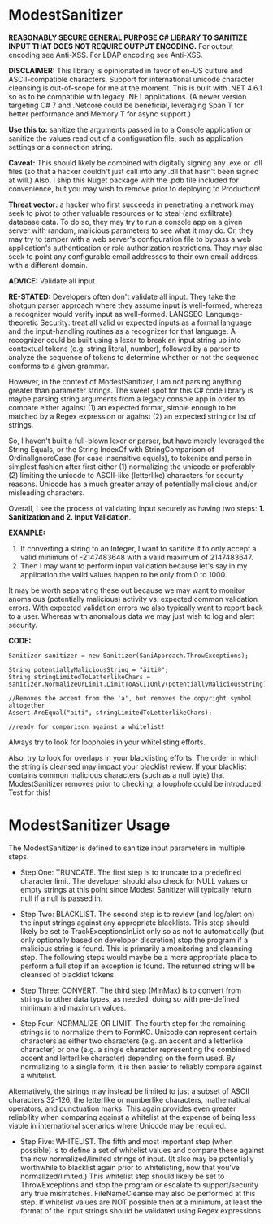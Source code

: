 # ModestSanitizer
**REASONABLY SECURE GENERAL PURPOSE C# LIBRARY TO SANITIZE INPUT THAT DOES NOT REQUIRE OUTPUT ENCODING.**
For output encoding see Anti-XSS.
For LDAP encoding see Anti-XSS.

**DISCLAIMER:** This library is opinionated in favor of en-US culture and ASCII-compatible characters. Support for international unicode character cleansing is out-of-scope for me at the moment. This is built with .NET 4.6.1 so as to be compatible with legacy .NET applications. (A newer version targeting C# 7 and .Netcore could be beneficial, leveraging Span T for better performance and Memory T for async support.)

**Use this to:** sanitize the arguments passed in to a Console application or sanitize the values read out of a configuration file, such as application settings or a connection string.

**Caveat:** This should likely be combined with digitally signing any .exe or .dll files (so that a hacker couldn't just call into any .dll that hasn't been signed at will.) Also, I ship this Nuget package with the .pdb file included for convenience, but you may wish to remove prior to deploying to Production!

**Threat vector:** a hacker who first succeeds in penetrating a network may seek to pivot to other valuable resources or to steal (and exfiltrate) database data. To do so, they may try to run a console app on a given server with random, malicious parameters to see what it may do. Or, they may try to tamper with a web server's configuration file to bypass a web application's authentication or role authorization restrictions. They may also seek to point any configurable email addresses to their own email address with a different domain.

**ADVICE:** Validate all input

**RE-STATED:** Developers often don't validate all input. 
They take the shotgun parser approach where they assume input is well-formed, whereas a recognizer would verify input as well-formed.
LANGSEC-Language-theoretic Security: treat all valid or expected inputs as a formal language and the input-handling routines as a recognizer for that language.
A recognizer could be built using a lexer to break an input string up into contextual tokens (e.g. string literal, number), followed by a parser to analyze the sequence of tokens to determine whether or not the sequence conforms to a given grammar.

However, in the context of ModestSanitizer, I am not parsing anything greater than parameter strings. The sweet spot for this C# code library is maybe parsing string arguments from a legacy console app in order to compare either against (1) an expected format, simple enough to be matched by a Regex expression or against (2) an expected string or list of strings.

So, I haven't built a full-blown lexer or parser, but have merely leveraged the String Equals, or the String IndexOf with StringComparison of OrdinalIgnoreCase (for case insensitive equals), to tokenize and parse in simplest fashion after first either (1) normalizing the unicode or preferably (2) limiting the unicode to ASCII-like (letterlike) characters for security reasons. Unicode has a much greater array of potentially malicious and/or misleading characters.

Overall, I see the process of validating input securely as having two steps: **1. Sanitization and 2. Input Validation**.

**EXAMPLE:** 
1. If converting a string to an Integer, I want to sanitize it to only accept a valid minimum of -2147483648 with a valid maximum of 2147483647.
2. Then I may want to perform input validation because let's say in my application the valid values happen to be only from 0 to 1000.

It may be worth separating these out because we may want to monitor anomalous (potentially malicious) activity vs. expected common validation errors.
With expected validation errors we also typically want to report back to a user. Whereas with anomalous data we may just wish to log and alert security.

**CODE:**
```
Sanitizer sanitizer = new Sanitizer(SaniApproach.ThrowExceptions);

String potentiallyMaliciousString = "äiti®";
String stringLimitedToLetterlikeChars = sanitizer.NormalizeOrLimit.LimitToASCIIOnly(potentiallyMaliciousString);

//Removes the accent from the 'a', but removes the copyright symbol altogether
Assert.AreEqual("aiti", stringLimitedToLetterlikeChars); 

//ready for comparison against a whitelist!
```

Always try to look for loopholes in your whitelisting efforts. 

Also, try to look for overlaps in your blacklisting efforts. The order in which the string is cleansed may impact your blacklist review. If your blacklist contains common malicious characters (such as a null byte) that ModestSanitizer removes prior to checking, a loophole could be introduced. Test for this!

# ModestSanitizer Usage

The ModestSanitizer is defined to sanitize input parameters in multiple steps.

* Step One: TRUNCATE. The first step is to truncate to a predefined character limit. The developer should also check for NULL values or empty strings at this point since Modest Sanitizer will typically return null if a null is passed in.

* Step Two: BLACKLIST. The second step is to review (and log/alert on) the input strings against any appropriate blacklists. This step should likely be set to TrackExceptionsInList only so as not to automatically (but only optionally based on developer discretion) stop the program if a malicious string is found. This is primarily a monitoring and cleansing step. The following steps would maybe be a more appropriate place to perform a full stop if an exception is found. The returned string will be cleansed of blacklist tokens.

* Step Three: CONVERT. The third step (MinMax) is to convert from strings to other data types, as needed, doing so with pre-defined minimum and maximum values.

* Step Four: NORMALIZE OR LIMIT. The fourth step for the remaining strings is to normalize them to FormKC. Unicode can represent certain characters as either two characters (e.g. an accent and a letterlike character) or one (e.g. a single character representing the combined accent and letterlike character) depending on the form used. By normalizing to a single form, it is then easier to reliably compare against a whitelist. 

Alternatively, the strings may instead be limited to just a subset of ASCII characters 32-126, the letterlike or numberlike characters, mathematical operators, and punctuation marks. This again provides even greater reliability when comparing against a whitelist at the expense of being less viable in international scenarios where Unicode may be required.

* Step Five: WHITELIST. The fifth and most important step (when possible) is to define a set of whitelist values and compare these against the now normalized/limited strings of input. (It also may be potentially worthwhile to blacklist again prior to whitelisting, now that you've normalized/limited.) This whitelist step should likely be set to ThrowExceptions and stop the program or escalate to support/security any true mismatches. FileNameCleanse may also be performed at this step. If whitelist values are NOT possible then at a minimum, at least the format of the input strings should be validated using Regex expressions. 


